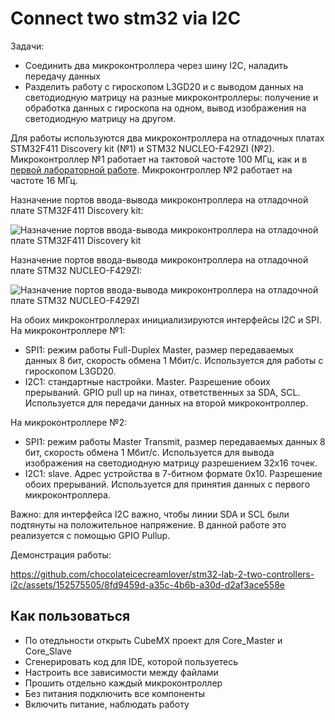 # Connect two stm32 via I2C

Задачи:

- Соединить два микроконтроллера через шину I2C, наладить передачу данных
- Разделить работу с гироскопом L3GD20 и с выводом данных на светодиодную матрицу на разные микроконтроллеры: получение и обработка данных с гироскопа на одном, вывод изображения на светодиодную матрицу на другом.

Для работы используются два микроконтроллера на отладочных платах STM32F411 Discovery kit (№1) и STM32 NUCLEO-F429ZI (№2). 
Микроконтроллер №1 работает на тактовой частоте 100 МГц, как и в [первой лабораторной работе](https://github.com/chocolateicecreamlover/stm32-lab-1-sliding-dot). 
Микроконтроллер №2 работает на частоте 16 МГц.

Назначение портов ввода-вывода микроконтроллера на отладочной плате STM32F411 Discovery kit:

![Назначение портов ввода-вывода микроконтроллера на отладочной плате STM32F411 Discovery kit](https://github.com/chocolateicecreamlover/stm32-lab-2-two-controllers-i2c/assets/152575505/a9246113-7dab-4ad2-ba00-de4cdf147ec6)


Назначение портов ввода-вывода микроконтроллера на отладочной плате STM32 NUCLEO-F429ZI:

![Назначение портов ввода-вывода микроконтроллера на отладочной плате STM32 NUCLEO-F429ZI](https://github.com/chocolateicecreamlover/stm32-lab-2-two-controllers-i2c/assets/152575505/477d64da-056a-4248-adb3-454ce95fb84b)

На обоих микроконтроллерах инициализируются интерфейсы I2C и SPI.
На микроконтроллере №1:

- SPI1: режим работы Full-Duplex Master, размер передаваемых данных 8 бит, скорость обмена 1 Мбит/с. Используется для работы с гироскопом L3GD20.
- I2C1: стандартные настройки. Master. Разрешение обоих прерываний. GPIO pull up на пинах, ответственных за SDA, SCL. Используется для передачи данных на второй микроконтроллер.

На микроконтроллере №2:

- SPI1: режим работы Master Transmit, размер передаваемых данных 8 бит, скорость обмена 1 Мбит/с. Используется для вывода изображения на светодиодную матрицу разрешением 32х16 точек.
- I2C1: slave. Aдрес устройства в 7-битном формате 0х10. Разрешение обоих прерываний. Используется для принятия данных с первого микроконтроллера.

Важно: для интерфейса I2C важно, чтобы линии SDA и SCL были подтянуты на положительное напряжение. 
В данной работе это реализуется с помощью GPIO Pullup.

Демонстрация работы:

https://github.com/chocolateicecreamlover/stm32-lab-2-two-controllers-i2c/assets/152575505/8fd9459d-a35c-4b6b-a30d-d2af3ace558e

## Как пользоваться
- По отедльности открыть CubeMX проект для Core_Master и Core_Slave
- Сгенерировать код для IDE, которой пользуетесь
- Настроить все зависимости между файлами
- Прошить отдельно каждый микроконтроллер
- Без питания подключить все компоненты
- Включить питание, наблюдать работу
